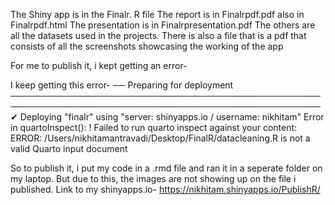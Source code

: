 The Shiny app is in the Finalr. R file
The report is in Finalrpdf.pdf also in Finalrpdf.html
The presentation is in Finalrpresentation.pdf
The others are all the datasets used in the projects.
There is also a file that is a pdf that consists of all the screenshots showcasing the working of the app



For me to publish it, i kept getting an error-

I keep getting this error-
── Preparing for deployment ────────────────────────────────────────────────────────────────────────────────────────────────────
✔ Deploying "finalr" using "server: shinyapps.io / username: nikhitam"
Error in quartoInspect():
! Failed to run quarto inspect against your content:
ERROR: /Users/nikhitamantravadi/Desktop/FinalR/datacleaning.R is not a valid Quarto input document


So to publish it, i put my code in a .rmd file and ran it in a seperate folder on my laptop.
But due to this, the images are not showing up on the file i published.
Link to my shinyapps.io-
https://nikhitam.shinyapps.io/PublishR/



